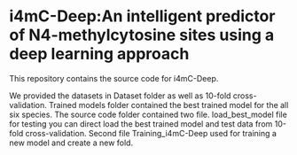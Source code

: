 # i4mC-Deep:An intelligent predictor of N4-methylcytosine sites using a deep learning approach
This repository contains the source code for i4mC-Deep.

We provided the datasets in Dataset folder as well as 10-fold cross-validation.
Trained models folder contained the best trained model for the all six species. 
The source code folder contained two file. load_best_model file for testing you can direct load the best trained model and test data from 10-fold cross-validation. Second file Training_i4mC-Deep used for training a new model and create a new fold.
